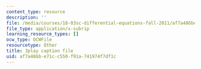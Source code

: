 ```yaml
---
content_type: resource
description: ''
file: /media/courses/18-03sc-differential-equations-fall-2011/af7a486be71cc550f91a741974f7df1c_XDhJ8lVGbl8.srt
file_type: application/x-subrip
learning_resource_types: []
ocw_type: OCWFile
resourcetype: Other
title: 3play caption file
uid: af7a486b-e71c-c550-f91a-741974f7df1c
---
```


